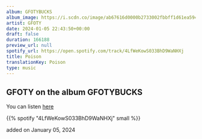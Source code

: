 ```yaml
---
album: GFOTYBUCKS
album_image: https://i.scdn.co/image/ab67616d0000b2733002fbbff1d61ea5946ef613
artist: GFOTY
date: 2024-01-05 22:43:50+00:00
draft: false
duration: 166188
preview_url: null
spotify_url: https://open.spotify.com/track/4LfWeKowS033BhD9WaNHXj
title: Poison
translationKey: Poison
type: music
---
```


## GFOTY on the album GFOTYBUCKS

You can listen [here](https://open.spotify.com/track/4LfWeKowS033BhD9WaNHXj)

{{% spotify "4LfWeKowS033BhD9WaNHXj" small %}}

added on January 05, 2024